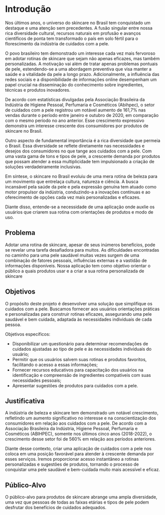 # Introdução
Nos últimos anos, o universo do skincare no Brasil tem conquistado um destaque e uma atenção sem precedentes. A fusão singular entre nossa rica diversidade cultural, recursos naturais em profusão e avanços científicos de ponta tem transformado o país em solo fértil para o florescimento da indústria de cuidados com a pele.
 
O povo brasileiro tem demonstrado um interesse cada vez mais fervoroso em adotar rotinas de skincare que sejam não apenas eficazes, mas também personalizadas. A motivação vai além de tratar apenas problemas pontuais de pele, estendendo-se a uma abordagem preventiva que visa manter a saúde e a vitalidade da pele a longo prazo. Adicionalmente, a influência das redes sociais e a disponibilidade de informações online desempenham um papel crucial na disseminação do conhecimento sobre ingredientes, técnicas e produtos inovadores.

De acordo com estatísticas divulgadas pela Associação Brasileira da Indústria de Higiene Pessoal, Perfumaria e Cosméticos (Abihpec), o setor de cuidados com a pele registrou um notável aumento de 161,7% nas vendas durante o período entre janeiro e outubro de 2020, em comparação com o mesmo período no ano anterior. Esse crescimento expressivo demonstra um interesse crescente dos consumidores por produtos de skincare no Brasil.
 
Outro aspecto de fundamental importância é a rica diversidade que permeia o Brasil. Essa diversidade se reflete diretamente nas necessidades e desejos dos consumidores no que tange aos cuidados com a pele. Com uma vasta gama de tons e tipos de pele, a crescente demanda por produtos que possam atender a essa multiplicidade tem impulsionado a criação de soluções verdadeiramente inclusivas.
 
Em síntese, o skincare no Brasil evoluiu de uma mera rotina de beleza para um movimento que entrelaça cultura, natureza e ciência. A busca incansável pela saúde da pele e pela expressão genuína tem atuado como motor propulsor da indústria, conduzindo-a a inovações contínuas e ao oferecimento de opções cada vez mais personalizadas e eficazes.

Diante disso, entende-se a necessidade de uma aplicação onde auxlie os usuários que criarem sua rotina com orientações de produtos e modo de uso.


## Problema
Adotar uma rotina de skincare, apesar de seus inúmeros benefícios, pode se revelar uma tarefa desafiadora para muitos. As dificuldades encontradas no caminho para uma pele saudável muitas vezes surgem de uma combinação de fatores pessoais, influências externas e a vastidão de informações disponíveis.
Nossa aplicação tem como objetivo orientar o público a quais produtos usar e a criar a sua rotina personalizada de skincare

## Objetivos
O propósito deste projeto é desenvolver uma solução que simplifique os cuidados com a pele. Buscamos fornecer aos usuários orientações práticas e personalizadas para construir rotinas eficazes, assegurando uma pele saudável e bem cuidada, adaptada às necessidades individuais de cada pessoa.

Objetivos específicos:

- Disponibilizar um questionário para determinar recomendações de cuidados ajustadas ao tipo de pele e às necessidades individuais do usuário;
- Permitir que os usuários salvem suas rotinas e produtos favoritos, facilitando o acesso a essas informações;
- Fornecer recursos educativos para capacitação dos usuários na identificação e compreensão de ingredientes compatíveis com suas necessidades pessoais;
- Apresentar sugestões de produtos para cuidados com a pele.
 

## Justificativa

A indústria de beleza e skincare tem demonstrado um notável crescimento, refletindo um aumento significativo no interesse e na conscientização dos consumidores em relação aos cuidados com a pele. 
De acordo com a Associação Brasileira da Indústria, Higiene Pessoal, Perfumaria e Cosméticos (ABIHPEC), somente nos últimos cinco anos (2018-2022), o crescimento desse setor foi de 560% em relação aos períodos anteriores.

Diante desse contexto, criar uma aplicação de cuidados com a pele nos coloca em uma posição favorável para atender à crescente demanda por esses serviços. Iremos proporcionar acesso instantâneo a rotinas personalizadas e sugestões de produtos, tornando o processo de conquistar uma pele saudável e bem-cuidada muito mais acessível e eficaz.

## Público-Alvo

O público-alvo para produtos de skincare abrange uma ampla diversidade, uma vez que pessoas de todas as faixas etárias e tipos de pele podem desfrutar dos benefícios de cuidados adequados.
 

